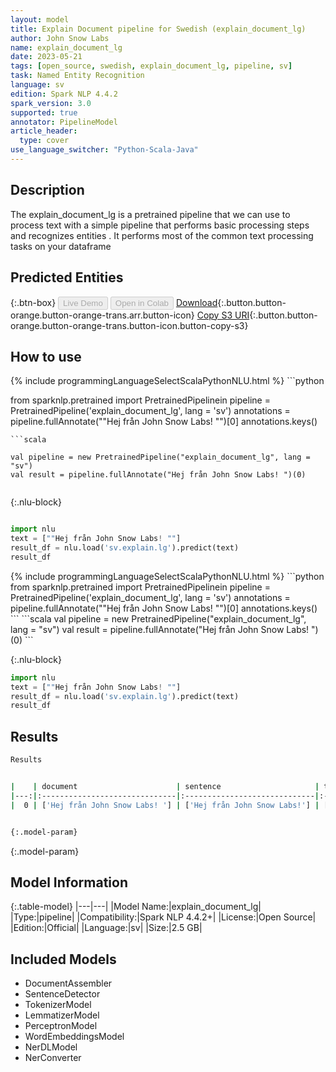 ```yaml
---
layout: model
title: Explain Document pipeline for Swedish (explain_document_lg)
author: John Snow Labs
name: explain_document_lg
date: 2023-05-21
tags: [open_source, swedish, explain_document_lg, pipeline, sv]
task: Named Entity Recognition
language: sv
edition: Spark NLP 4.4.2
spark_version: 3.0
supported: true
annotator: PipelineModel
article_header:
  type: cover
use_language_switcher: "Python-Scala-Java"
---
```


## Description

The explain_document_lg is a pretrained pipeline that we can use to process text with a simple pipeline that performs basic processing steps 
and recognizes entities .
It performs most of the common text processing tasks on your dataframe

## Predicted Entities



{:.btn-box}
<button class="button button-orange" disabled>Live Demo</button>
<button class="button button-orange" disabled>Open in Colab</button>
[Download](https://s3.amazonaws.com/auxdata.johnsnowlabs.com/public/models/explain_document_lg_sv_4.4.2_3.0_1684641138379.zip){:.button.button-orange.button-orange-trans.arr.button-icon}
[Copy S3 URI](s3://auxdata.johnsnowlabs.com/public/models/explain_document_lg_sv_4.4.2_3.0_1684641138379.zip){:.button.button-orange.button-orange-trans.button-icon.button-copy-s3}

## How to use

<div class="tabs-box" markdown="1">
{% include programmingLanguageSelectScalaPythonNLU.html %}
```python

from sparknlp.pretrained import PretrainedPipelinein
pipeline = PretrainedPipeline('explain_document_lg', lang = 'sv')
annotations =  pipeline.fullAnnotate(""Hej från John Snow Labs! "")[0]
annotations.keys()

```
```scala

val pipeline = new PretrainedPipeline("explain_document_lg", lang = "sv")
val result = pipeline.fullAnnotate("Hej från John Snow Labs! ")(0)


```

{:.nlu-block}
```python

import nlu
text = [""Hej från John Snow Labs! ""]
result_df = nlu.load('sv.explain.lg').predict(text)
result_df

```
</div>

<div class="tabs-box" markdown="1">
{% include programmingLanguageSelectScalaPythonNLU.html %}
```python
from sparknlp.pretrained import PretrainedPipelinein
pipeline = PretrainedPipeline('explain_document_lg', lang = 'sv')
annotations =  pipeline.fullAnnotate(""Hej från John Snow Labs! "")[0]
annotations.keys()
```
```scala
val pipeline = new PretrainedPipeline("explain_document_lg", lang = "sv")
val result = pipeline.fullAnnotate("Hej från John Snow Labs! ")(0)
```

{:.nlu-block}
```python
import nlu
text = [""Hej från John Snow Labs! ""]
result_df = nlu.load('sv.explain.lg').predict(text)
result_df
```
</div>

## Results

```bash
Results


|    | document                      | sentence                     | token                                    | lemma                                    | pos                                        | embeddings                   | ner                                   | entities            |
|---:|:------------------------------|:-----------------------------|:-----------------------------------------|:-----------------------------------------|:-------------------------------------------|:-----------------------------|:--------------------------------------|:--------------------|
|  0 | ['Hej från John Snow Labs! '] | ['Hej från John Snow Labs!'] | ['Hej', 'från', 'John', 'Snow', 'Labs!'] | ['Hej', 'från', 'John', 'Snow', 'Labs!'] | ['NOUN', 'ADP', 'PROPN', 'PROPN', 'PROPN'] | [[0.0306969992816448,.,...]] | ['O', 'O', 'B-PER', 'I-PER', 'I-PER'] | ['John Snow Labs!'] |


{:.model-param}
```

{:.model-param}
## Model Information

{:.table-model}
|---|---|
|Model Name:|explain_document_lg|
|Type:|pipeline|
|Compatibility:|Spark NLP 4.4.2+|
|License:|Open Source|
|Edition:|Official|
|Language:|sv|
|Size:|2.5 GB|

## Included Models

- DocumentAssembler
- SentenceDetector
- TokenizerModel
- LemmatizerModel
- PerceptronModel
- WordEmbeddingsModel
- NerDLModel
- NerConverter
